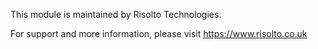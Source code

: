 

This module is maintained by Risolto Technologies.

For support and more information, please visit https://www.risolto.co.uk

